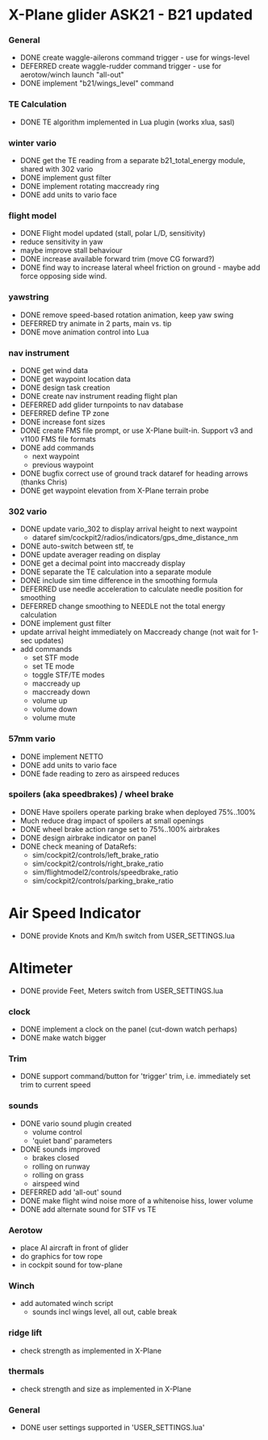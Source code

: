 # X-Plane glider ASK21 - B21 updated

### General

* DONE create waggle-ailerons command trigger - use for wings-level
* DEFERRED create waggle-rudder command trigger - use for aerotow/winch launch "all-out"
* DONE implement "b21/wings_level" command

### TE Calculation

* DONE TE algorithm implemented in Lua plugin (works xlua, sasl)

### winter vario

* DONE get the TE reading from a separate b21_total_energy module, shared with 302 vario
* DONE implement gust filter
* DONE implement rotating maccready ring
* DONE add units to vario face

### flight model

* DONE Flight model updated (stall, polar L/D, sensitivity)
* reduce sensitivity in yaw
* maybe improve stall behaviour
* DONE increase available forward trim (move CG forward?)
* DONE find way to increase lateral wheel friction on ground - maybe add force opposing side wind.

### yawstring

* DONE remove speed-based rotation animation, keep yaw swing
* DEFERRED try animate in 2 parts, main vs. tip
* DONE move animation control into Lua

### nav instrument

* DONE get wind data
* DONE get waypoint location data
* DONE design task creation
* DONE create nav instrument reading flight plan
* DEFERRED add glider turnpoints to nav database
* DEFERRED define TP zone
* DONE increase font sizes
* DONE create FMS file prompt, or use X-Plane built-in. Support v3 and v1100 FMS file formats
* DONE add commands
  - next waypoint
  - previous waypoint
* DONE bugfix correct use of ground track dataref for heading arrows (thanks Chris)
* DONE get waypoint elevation from X-Plane terrain probe

### 302 vario

* DONE update vario_302 to display arrival height to next waypoint
  - dataref sim/cockpit2/radios/indicators/gps_dme_distance_nm
* DONE auto-switch between stf, te
* DONE update averager reading on display
* DONE get a decimal point into maccready display
* DONE separate the TE calculation into a separate module
* DONE include sim time difference in the smoothing formula
* DEFERRED use needle acceleration to calculate needle position for smoothing
* DEFERRED change smoothing to NEEDLE not the total energy calculation
* DONE implement gust filter
* update arrival height immediately on Maccready change (not wait for 1-sec updates)
* add commands
  - set STF mode
  - set TE mode
  - toggle STF/TE modes
  - maccready up
  - maccready down
  - volume up
  - volume down
  - volume mute

### 57mm vario

* DONE implement NETTO
* DONE add units to vario face
* DONE fade reading to zero as airspeed reduces

### spoilers (aka speedbrakes) / wheel brake

* DONE Have spoilers operate parking brake when deployed 75%..100%
* Much reduce drag impact of spoilers at small openings
* DONE wheel brake action range set to 75%..100% airbrakes
* DONE design airbrake indicator on panel
* DONE check meaning of DataRefs:
  - sim/cockpit2/controls/left_brake_ratio
  - sim/cockpit2/controls/right_brake_ratio
  - sim/flightmodel2/controls/speedbrake_ratio
  - sim/cockpit2/controls/parking_brake_ratio


# Air Speed Indicator

* DONE provide Knots and Km/h switch from USER_SETTINGS.lua

# Altimeter

* DONE provide Feet, Meters switch from USER_SETTINGS.lua

### clock

* DONE implement a clock on the panel (cut-down watch perhaps)
* DONE make watch bigger

### Trim

* DONE support command/button for 'trigger' trim, i.e. immediately set trim to current speed

### sounds

* DONE vario sound plugin created
  - volume control
  - 'quiet band' parameters
* DONE sounds improved
  - brakes closed
  - rolling on runway
  - rolling on grass
  - airspeed wind
* DEFERRED add 'all-out' sound
* DONE make flight wind noise more of a whitenoise hiss, lower volume
* DONE add alternate sound for STF vs TE

### Aerotow

* place AI aircraft in front of glider
* do graphics for tow rope
* in cockpit sound for tow-plane

### Winch

* add automated winch script
  - sounds incl wings level, all out, cable break

### ridge lift

* check strength as implemented in X-Plane

### thermals

* check strength and size as implemented in X-Plane

### General

* DONE user settings supported in 'USER_SETTINGS.lua'
